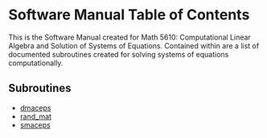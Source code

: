 # Software Manual Table of Contents
This is the Software Manual created for Math 5610: Computational Linear Algebra and Solution of Systems of Equations. Contained within are a list of documented subroutines created for solving systems of equations computationally.

## Subroutines
- [dmaceps](dmaceps.md)
- [rand_mat](rand_mat.md)
- [smaceps](smaceps.md)
